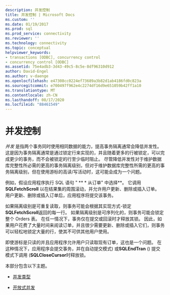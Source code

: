 ```yaml
---
description: 并发控制
title: 并发控制 | Microsoft Docs
ms.custom: ''
ms.date: 01/19/2017
ms.prod: sql
ms.prod_service: connectivity
ms.reviewer: ''
ms.technology: connectivity
ms.topic: conceptual
helpviewer_keywords:
- transactions [ODBC], concurrency control
- concurrency control [ODBC]
ms.assetid: 75e4adb3-3d43-49c5-8c5e-8df96310d912
author: David-Engel
ms.author: v-daenge
ms.openlocfilehash: e47308cc0224ef73689a3b82d1ab4186fd0c823a
ms.sourcegitcommit: e700497f962e4c2274df16d9e651059b42ff1a10
ms.translationtype: MT
ms.contentlocale: zh-CN
ms.lasthandoff: 08/17/2020
ms.locfileid: "88461549"
---
```

# <a name="concurrency-control"></a>并发控制
*并发* 是指两个事务同时使用相同数据的能力，提高事务隔离通常会降低并发性。 这是因为事务隔离通常是通过锁定行来实现的，并且随着更多的行被锁定，可以完成更少的事务，而不会被锁定的行至少临时阻止。 尽管降低并发性对于维护数据库完整性所必需的更高的事务隔离级别，但对于维护数据库完整性所需的更高的事务隔离级别，但在使用游标的高读/写活动时，这可能会成为一个问题。  
  
 例如，假设应用程序执行 SQL 语句 " ** \* 从订单" 中选择**。 它调用 **SQLFetchScroll** 以在结果集的周围滚动，并允许用户更新、删除或插入订单。 用户更新、删除或插入订单后，应用程序将提交该事务。  
  
 如果隔离级别是可重复读取，则事务可能会根据其实现方式-锁定 **SQLFetchScroll**返回的每一行。 如果隔离级别是可序列化的，则事务可能会锁定整个 Orders 表。 在任一情况下，事务仅在提交或回滚时才释放其锁。 因此，如果用户花费了大量时间来阅读订单，并且很少需要更新、删除或插入它们，则事务可以轻松地锁定大量的行，使其不可供其他用户使用。  
  
 即使游标是只读的并且应用程序允许用户只读取现有订单，这也是一个问题。 在这种情况下，应用程序会提交事务，并在自动提交模式) 或**SQLEndTran** () 提交模式下调用 (**SQLCloseCursor**时释放锁。  
  
 本部分包含以下主题。  
  
-   [并发类型](../../../odbc/reference/develop-app/concurrency-types.md)  
  
-   [开放式并发](../../../odbc/reference/develop-app/optimistic-concurrency.md)
